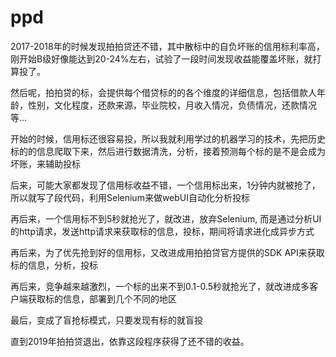 # ppd
2017-2018年的时候发现拍拍贷还不错，其中散标中的自负坏账的信用标利率高，刚开始B级好像能达到20-24%左右，试验了一段时间发现收益能覆盖坏账，就打算投了。

然后呢，拍拍贷的标，会提供每个借贷标的的各个维度的详细信息，包括借款人年龄，性别，文化程度，还款来源，毕业院校，月收入情况，负债情况，还款情况等...

开始的时候，信用标还很容易投，所以我就利用学过的机器学习的技术，先把历史标的的信息爬取下来，然后进行数据清洗，分析，接着预测每个标的是不是会成为坏账，来辅助投标

后来，可能大家都发现了信用标收益不错，一个信用标出来，1分钟内就被抢了，所以就写了段代码，利用Selenium来做webUI自动化分析投标

再后来，一个信用标不到5秒就抢光了，就改进，放弃Selenium, 而是通过分析UI的http请求，发送http请求来获取标的信息，投标，期间将请求进化成异步方式

再后来，为了优先抢到好的信用标，又改进成用拍拍贷官方提供的SDK API来获取标的信息，分析，投标

再后来，竞争越来越激烈，一个标的出来不到0.1-0.5秒就抢光了，就改进成多客户端获取标的信息，部署到几个不同的地区

最后，变成了盲抢标模式，只要发现有标的就盲投

直到2019年拍拍贷退出，依靠这段程序获得了还不错的收益。

